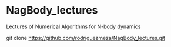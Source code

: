 # NagBody_lectures
Lectures of Numerical Algorithms for N-body dynamics

git clone https://github.com/rodriguezmeza/NagBody_lectures.git
